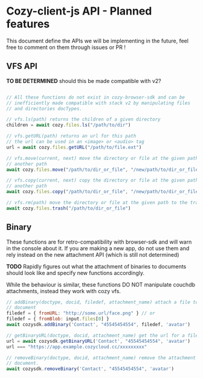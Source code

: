 # Cozy-client-js API - Planned features

This document define the APIs we will be implementing in the future, feel free
to comment on them through issues or PR !

## VFS API

**TO BE DETERMINED** should this be made compatible with v2?

```javascript

// All these functions do not exist in cozy-browser-sdk and can be
// inefficiently made compatible with stack v2 by manipulating files
// and directories docTypes.

// vfs.ls(path) returns the children of a given directory
children = await cozy.files.ls("/path/to/dir")

// vfs.getURL(path) returns an url for this path
// the url can be used in an <image> or <audio> tag
url = await cozy.files.getURL("/path/to/file.ext")

// vfs.move(current, next) move the directory or file at the given path then
// another path
await cozy.files.move("/path/to/dir_or_file", "/new/path/to/dir_or_file")

// vfs.copy(current, next) copy the directory or file at the given path to
// another path
await cozy.files.copy("/path/to/dir_or_file", "/new/path/to/dir_or_file")

// vfs.rm(path) move the directory or file at the given path to the trash
await cozy.files.trash("/path/to/dir_or_file")
```

## Binary

These functions are for retro-compatibility with browser-sdk and will warn in the console about it. If you are making a new app, do not use them and rely instead on the new attachment API (which is still not determined)

**TODO** Rapidly figures out what the attachment of binaries to documents should look like and specify new functions accordingly.

While the behaviour is similar, these functions DO NOT manipulate couchdb attachments, instead they work with cozy vfs.

```javascript
// addBinary(doctype, docid, filedef, attachment_name) attach a file to a
// document
filedef = { fromURL: "http://some.url/face.png" } // or
filedef = { fromBlob: input.files[0] }
await cozysdk.addBinary('Contact', "45545454554", filedef, 'avatar')

// getBinaryURL(doctype, docid, attachment_name) get the url for a file
url = await cozysdk.getBinaryURL('Contact', "45545454554", 'avatar')
url === "https://app.example.cozycloud.cc/xxxxxxxxx"

// removeBinary(doctype, docid, attachment_name) remove the attachment from a
// document.
await cozysdk.removeBinary('Contact', "45545454554", 'avatar')
```
